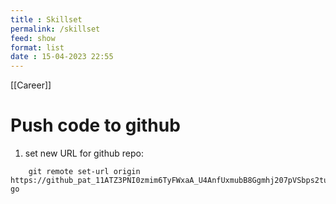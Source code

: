 ```yaml
---
title : Skillset
permalink: /skillset
feed: show
format: list
date : 15-04-2023 22:55
---
```

 
[[Career]]

# Push code to github
1. set new URL for github repo: 
```git 
	git remote set-url origin https://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@github.com/Banhkun/obsidian-go
```
